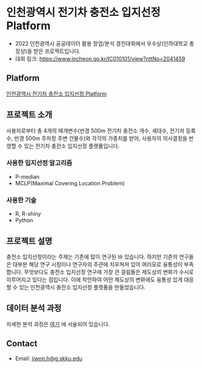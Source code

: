 # 인천광역시 전기차 충전소 입지선정 Platform
* 2022 인천광역시 공공데이터 활용 창업/분석 경진대회에서 우수상(인하대학교 총장상)을 받은 프로젝트입니다. 
* 대회 링크: https://www.incheon.go.kr/IC010101/view?nttNo=2041459
 
## Platform 
[인천광역시 전기차 충전소 입지선정 Platform](https://incheon.shinyapps.io/ev_demo/)

## 프로젝트 소개
 사용자로부터 총 4개의 매개변수(반경 500m 전기차 충전소 개수, 세대수, 전기차 등록수, 반경 500m 주차장 주변 건물수)와 각각의 가중치를 받아, 사용자의 의사결정을 반영할 수 있는 전기차 충전소 입지선정 플랫폼입니다.

### 사용한 입지선정 알고리즘
* P-median
* MCLP(Maximal Covering Location Problem)

### 사용한 기술
* R, R-shiny 
* Python

## 프로젝트 설명
 충전소 입지선정이라는 주제는 기존에 많이 연구된 바 있습니다. 하지만 기존의 연구들은 대부분 해당 연구 시점이나 연구자의 주관에 치우쳐져 있어 여러모로 융통성이 부족합니다. 무엇보다도 충전소 입지선정 연구에 가장 큰 걸림돌은 제도상의 변화가 수시로 이루어지고 있다는 점입니다. 이에 착안하여 어떤 제도상의 변화에도 융통성 있게 대응할 수 있는 인천광역시 충전소 입지선정 플랫폼을 만들었습니다. 

## 데이터 분석 과정

자세한 분석 과정은 [여기](https://github.com/mutedlemon/ICN_data_competition/blob/main/%EC%9D%B8%EC%B2%9C_%EC%A0%84%EA%B8%B0%EC%B0%A8_%EC%9E%85%EC%A7%80%EC%84%A0%EC%A0%95_%ED%94%8C%EB%9E%AB%ED%8F%BC.pdf) 에 서술되어 있습니다. 

## Contact
* Email: jiwon.h@g.skku.edu
